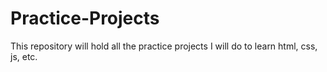 # Practice-Projects
This repository will hold all the practice projects I will do to learn html, css, js, etc.
